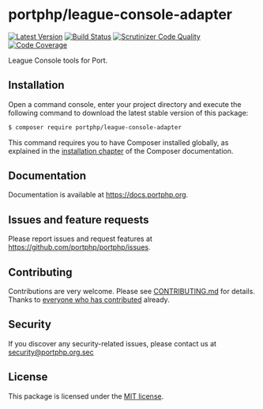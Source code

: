# portphp/league-console-adapter

[![Latest Version](https://img.shields.io/github/release/portphp/league-console-adapter.svg?style=flat-square)](https://github.com/portphp/league-console-adapter/releases)
[![Build Status](https://travis-ci.org/portphp/league-console-adapter.svg)](https://travis-ci.org/portphp/league-console-adapter)
[![Scrutinizer Code Quality](https://scrutinizer-ci.com/g/portphp/league-console-adapter/badges/quality-score.png?b=master)](https://scrutinizer-ci.com/g/portphp/league-console-adapter/?branch=master)
[![Code Coverage](https://scrutinizer-ci.com/g/portphp/league-console-adapter/badges/coverage.png?b=master)](https://scrutinizer-ci.com/g/portphp/league-console-adapter/?branch=master)

League Console tools for Port.

## Installation

Open a command console, enter your project directory and execute the
following command to download the latest stable version of this package:

```bash
$ composer require portphp/league-console-adapter
```

This command requires you to have Composer installed globally, as explained
in the [installation chapter](https://getcomposer.org/doc/00-intro.md)
of the Composer documentation.

## Documentation

Documentation is available at https://docs.portphp.org.

## Issues and feature requests

Please report issues and request features at https://github.com/portphp/portphp/issues.

## Contributing

Contributions are very welcome. Please see [CONTRIBUTING.md](CONTRIBUTING.md) for
details. Thanks to [everyone who has contributed](https://github.com/portphp/league-console-adapter/graphs/contributors)
already.

## Security

If you discover any security-related issues, please contact us at
security@portphp.org.sec

## License

This package is licensed under the [MIT license](LICENSE).
